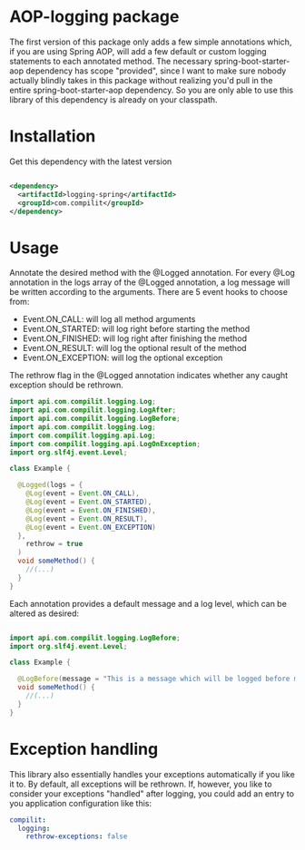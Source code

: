 # AOP-logging package

The first version of this package only adds a few simple annotations which, if you are using Spring AOP, will add a few
default or custom logging statements to each annotated method.
The necessary spring-boot-starter-aop dependency has scope "provided", since I want to make sure nobody actually blindly
takes in this package without realizing you'd pull in the entire spring-boot-starter-aop dependency. So you are only
able to use this library of this dependency is already on your classpath.

# Installation

Get this dependency with the latest version

```xml

<dependency>
  <artifactId>logging-spring</artifactId>
  <groupId>com.compilit</groupId>
</dependency>
```

# Usage

Annotate the desired method with the @Logged annotation. For every @Log annotation in the logs array of the @Logged
annotation, a log message will be written according to the arguments. There are 5 event hooks to choose from:

- Event.ON_CALL: will log all method arguments
- Event.ON_STARTED: will log right before starting the method
- Event.ON_FINISHED: will log right after finishing the method
- Event.ON_RESULT: will log the optional result of the method
- Event.ON_EXCEPTION: will log the optional exception

The rethrow flag in the @Logged annotation indicates whether any caught exception should be rethrown.

```java
import api.com.compilit.logging.Log;
import api.com.compilit.logging.LogAfter;
import api.com.compilit.logging.LogBefore;
import api.com.compilit.logging.Log;
import com.compilit.logging.api.Log;
import com.compilit.logging.api.LogOnException;
import org.slf4j.event.Level;

class Example {

  @Logged(logs = {
    @Log(event = Event.ON_CALL),
    @Log(event = Event.ON_STARTED),
    @Log(event = Event.ON_FINISHED),
    @Log(event = Event.ON_RESULT),
    @Log(event = Event.ON_EXCEPTION)
  },
    rethrow = true
  )
  void someMethod() {
    //(...)
  }
}
```

Each annotation provides a default message and a log level, which can be altered as desired:

```java

import api.com.compilit.logging.LogBefore;
import org.slf4j.event.Level;

class Example {

  @LogBefore(message = "This is a message which will be logged before method execution with log level WARN", level = Level.WARN)
  void someMethod() {
    //(...)
  }
}
```

# Exception handling

This library also essentially handles your exceptions automatically if you like it to. By default, all exceptions will be rethrown.
If, however, you like to consider your exceptions "handled" after logging, you could add an entry to you application
configuration like this:

```yaml
compilit:
  logging:
    rethrow-exceptions: false
```
